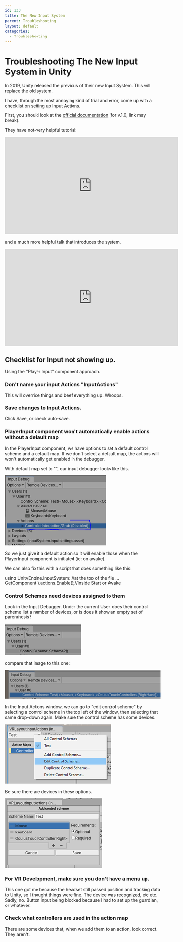 ```yaml
---
id: 133
title: The New Input System
parent: Troubleshooting
layout: default
categories:
  - Troubleshooting
---
```


# Troubleshooting The New Input System in Unity

In 2019, Unity released the previous of their new Input System. This will replace the old system.

I have, through the most annoying kind of trial and error, come up with a checklist on setting up Input Actions.

First, you should look at the [official documentation](https://docs.unity3d.com/Packages/com.unity.inputsystem@1.0/manual/index.html) (for v.1.0, link may break).

They have not-very helpful tutorial:
<iframe width="560" height="315" src="https://www.youtube.com/embed/Gz0YcjXBJ3U" frameborder="0" allow="accelerometer; autoplay; encrypted-media; gyroscope; picture-in-picture" allowfullscreen></iframe>

and a much more helpful talk that introduces the system.

<iframe width="560" height="315" src="https://www.youtube.com/embed/hw3Gk5PoZ6A" frameborder="0" allow="accelerometer; autoplay; encrypted-media; gyroscope; picture-in-picture" allowfullscreen></iframe>

## Checklist for Input not showing up.

Using the "Player Input" component approach.

### Don't name your input Actions "InputActions"
This will override things and beef everything up. Whoops.

### Save changes to Input Actions.
Click Save, or check auto-save. 

### PlayerInput component won't automatically enable actions without a default map
In the PlayerInput component, we have options to set a default control scheme and a default map. If we don't select a default map, the actions will won't automatically get enabled in the debugger.

With default map set to "<None>", our input debugger looks like this.

![Disabled Actions](images/disableActions.png)

So we just give it a default action so it will enable those when the PlayerInput component is initiated (ie: on awake).

We can also fix this with a script that does something like this:

using UnityEngine.InputSystem; //at the top of the file
...
GetComponent<PlayerInput>().actions.Enable();//inside Start or Awake

### Control Schemes need devices assigned to them

Look in the Input Debugger. Under the current User, does their control scheme list a number of devices, or is does it show an empty set of parenthesis?

![Image with no controls listed](images/controlsNo.png)

compare that image to this one:

![Image with controls listed](images/controlsYes.png)

In the Input Actions window, we can go to "edit control scheme" by selecting a control scheme in the top left of the window, then selecting that same drop-down again. Make sure the control scheme has some devices.

![Edit Control Scheme Menu](images/editControlScheme0.png)

Be sure there are devices in these options.

![Control Scheme Devices](images/editControlScheme.png)

### For VR Development, make sure you don't have a menu up.
This one got me because the headset still passed position and tracking data to Unity, so I thought things were fine. The device was recognized, etc etc. Sadly, no. Button input being blocked because I had to set up the guardian, or whatever.

### Check what controllers are used in the action map
There are some devices that, when we add them to an action, look correct. They aren't.

